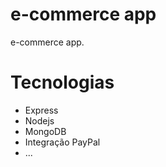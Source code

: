 # e-commerce app

e-commerce app.

# Tecnologias

+ Express
+ Nodejs
+ MongoDB
+ Integração PayPal
+ ...


